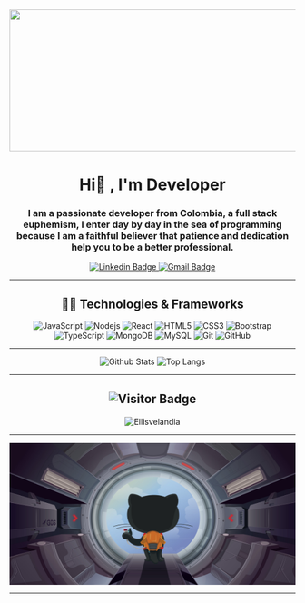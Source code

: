 <div id="header" align="center">
  <img
    src="https://media.giphy.com/media/w9Sb2fZrLPxHUFxLV2/giphy.gif"
    width="600"
    height="250"
  />

  <h1 align="center">Hi👋 , I'm Developer</h1>
  <h3 align="center">
    I am a passionate developer from Colombia, a full stack euphemism, I enter
    day by day in the sea of programming because I am a faithful believer that
    patience and dedication help you to be a better professional.
  </h3>
</div>

<div id="badges" align="center">
  <a href="https://www.linkedin.com/in/Ellisvelandia">
    <img
      src="https://img.shields.io/badge/-ellisvelandia-blue?style=flat-square&logo=Linkedin&logoColor=white&link"
      alt="Linkedin Badge"
    />
  </a>

  <a href="mailto:eyis619@gmail.com">
    <img
      src="https://img.shields.io/badge/-eyis619@gmail.com-c14438?style=flat-square&logo=Gmail&logoColor=white&link"
      alt="Gmail Badge"
    />
  </a>
  

---

## 🐱‍💻 Technologies & Frameworks

![JavaScript](https://img.shields.io/badge/-JavaScript-black?style=flat-square&logo=javascript)
![Nodejs](https://img.shields.io/badge/-Nodejs-black?style=flat-square&logo=Node.js)
![React](https://img.shields.io/badge/-React-black?style=flat-square&logo=react)
![HTML5](https://img.shields.io/badge/-HTML5-E34F26?style=flat-square&logo=html5&logoColor=white)
![CSS3](https://img.shields.io/badge/-CSS3-1572B6?style=flat-square&logo=css3)
![Bootstrap](https://img.shields.io/badge/-Bootstrap-563D7C?style=flat-square&logo=bootstrap)
![TypeScript](https://img.shields.io/badge/-TypeScript-007ACC?style=flat-square&logo=typescript)
![MongoDB](https://img.shields.io/badge/-MongoDB-black?style=flat-square&logo=mongodb)
![MySQL](https://img.shields.io/badge/-MySQL-black?style=flat-square&logo=mysql)
![Git](https://img.shields.io/badge/-Git-black?style=flat-square&logo=git)
![GitHub](https://img.shields.io/badge/-GitHub-181717?style=flat-square&logo=github)

---

![Github
  Stats](https://github-readme-stats.vercel.app/api?username=Ellisvelandia&count_private=true&show_icons=true&include_all_commits=true)
![Top
  Langs](https://github-readme-stats.vercel.app/api/top-langs/?username=Ellisvelandia&hide=TeX&layout=compact)

---

## ![Visitor Badge](https://visitor-badge.laobi.icu/badge?page_id=Ellisvelandia)

<p><img align="center" src="https://github-readme-streak-stats.herokuapp.com/?user=Ellisvelandia&&theme=tokyolight" alt="Ellisvelandia" /></p>

---

<img  align="center" src="./media/github.jpg" alt="github" width="900" height="250">

</div>

---
